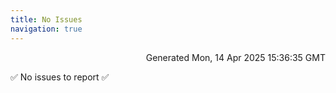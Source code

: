 ```yaml
---
title: No Issues
navigation: true
---
```


<p style="text-align:right;color:#cccs">
Generated Mon, 14 Apr 2025 15:36:35 GMT
</p>
<p>✅ No issues to report ✅</p>



